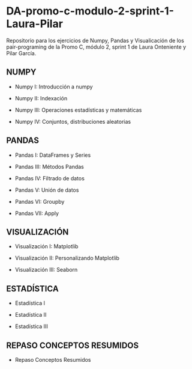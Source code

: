 # DA-promo-c-modulo-2-sprint-1-Laura-Pilar

Repositorio para los ejercicios de Numpy, Pandas y Visualicación de los pair-programing de la Promo C, módulo 2, sprint 1 de Laura Onteniente y Pilar García.

## NUMPY

- Numpy I: Introducción a numpy 

- Numpy II: Indexación 

- Numpy III: Operaciones estadísticas y matemáticas 

- Numpy IV: Conjuntos, distribuciones aleatorias 

## PANDAS

- Pandas I: DataFrames y Series 

- Pandas III: Métodos Pandas 

- Pandas IV: Filtrado de datos 

- Pandas V: Unión de datos 

- Pandas VI: Groupby 

- Pandas VII: Apply 

## VISUALIZACIÓN

- Visualización I: Matplotlib 

- Visualización II: Personalizando Matplotlib 

- Visualización III: Seaborn 

## ESTADÍSTICA

- Estadística I

- Estadística II

- Estadística III

## REPASO CONCEPTOS RESUMIDOS

- Repaso Conceptos Resumidos
